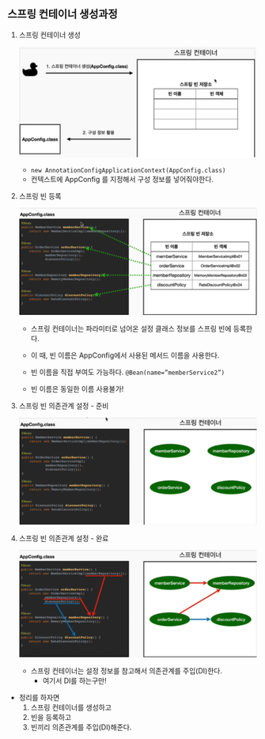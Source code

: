 ## 스프링 컨테이너 생성과정

1. 스프링 컨테이너 생성

    ![스프링컨테이너1.png](../images/스프링컨테이너1.png)

   - `new AnnotationConfigApplicationContext(AppConfig.class)`
   - 컨텍스트에 AppConfig 를 지정해서 구성 정보를 넣어줘야한다.

2. 스프링 빈 등록

   ![스프링컨테이너2.png](../images/스프링컨테이너2.png)

   - 스프링 컨테이너는 파라미터로 넘어온 설정 클래스 정보를 스프링 빈에 등록한다.
   - 이 때, 빈 이름은 AppConfig에서 사용된 메서드 이름을 사용한다.
   - 빈 이름을 직접 부여도 가능하다.
    `@Bean(name=”memberService2”)` 

   - 빈 이름은 동일한 이름 사용불가!

3. 스프링 빈 의존관계 설정 - 준비

   ![스프링컨테이너3.png](../images/스프링컨테이너3.png)

4. 스프링 빈 의존관계 설정 - 완료

   ![스프링컨테이너4.png](../images/스프링컨테이너4.png)

   - 스프링 컨테이너는 설정 정보를 참고해서 의존관계를 주입(DI)한다.
      - 여기서 DI를 하는구만!

- 정리를 하자면
   1. 스프링 컨테이너를 생성하고
   2. 빈을 등록하고
   3. 빈끼리 의존관계를 주입(DI)해준다.